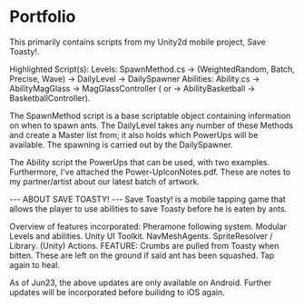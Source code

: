 # Portfolio

This primarily contains scripts from my Unity2d mobile project, Save Toasty!.

Highlighted Script(s):
Levels: SpawnMethod.cs -> (WeightedRandom, Batch, Precise, Wave) -> DailyLevel -> DailySpawner
Abilities: Ability.cs -> AbilityMagGlass -> MagGlassController ( or -> AbilityBasketball -> BasketballController).

The SpawnMethod script is a base scriptable object containing information on when to spawn ants. The DailyLevel takes any number of these Methods and create a Master list from; it also holds which PowerUps will be available. The spawning is carried out by the DailySpawner.

The Ability script the PowerUps that can be used, with two examples. Furthermore, I've attached the Power-UpIconNotes.pdf. These are notes to my partner/artist about our latest batch of artwork.

--- ABOUT SAVE TOASTY! ---
Save Toasty! is a mobile tapping game that allows the player to use abilities to save Toasty before he is eaten by ants.

Overview of features incorporated:
Pheramone following system.
Modular Levels and abilities.
Unity UI Toolkit.
NavMeshAgents.
SpriteResolver / Library.
(Unity) Actions.
FEATURE: Crumbs are pulled from Toasty when bitten. These are left on the ground if said ant has been squashed. Tap again to heal.

As of Jun23, the above updates are only available on Android. Further updates will be incorporated before builidng to iOS again.
